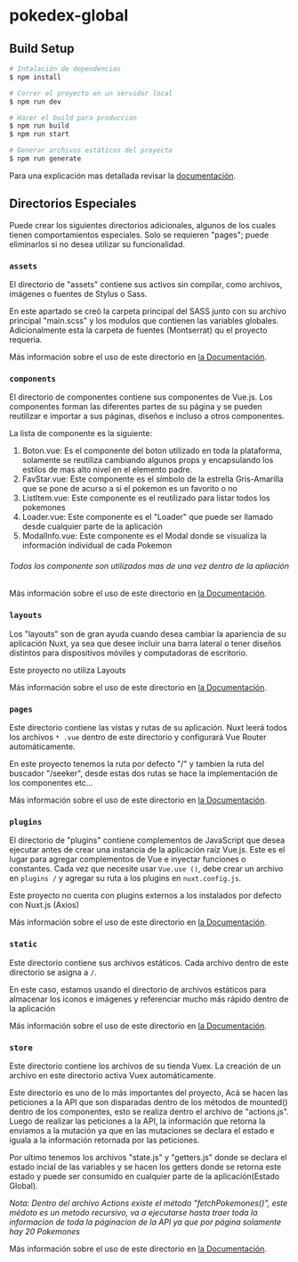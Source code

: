 # pokedex-global

## Build Setup

```bash
# Intalación de dependencias
$ npm install

# Correr el proyecto en un servidor local
$ npm run dev

# Hacer el build para producción
$ npm run build
$ npm run start

# Generar archivos estáticos del proyecto
$ npm run generate
```

Para una explicación mas detallada revisar la [documentación](https://nuxtjs.org).

## Directorios Especiales

Puede crear los siguientes directorios adicionales, algunos de los cuales tienen comportamientos especiales. Solo se requieren "pages"; puede eliminarlos si no desea utilizar su funcionalidad.

### `assets`

El directorio de "assets" contiene sus activos sin compilar, como archivos, imágenes o fuentes de Stylus o Sass.

En este apartado se creó la carpeta principal del SASS junto con su archivo principal "main.scss" y los modulos que contienen las  variables globales. Adicionalmente esta la carpeta de fuentes (Montserrat) qu el proyecto requeria.

Más información sobre el uso de este directorio en [la Documentación](https://nuxtjs.org/docs/2.x/directory-structure/assets).

### `components`

El directorio de componentes contiene sus componentes de Vue.js. Los componentes forman las diferentes partes de su página y se pueden reutilizar e importar a sus páginas, diseños e incluso a otros componentes.

La lista de componente es la siguiente:
1. Boton.vue: Es el componente del boton utilizado en toda la plataforma, solamente se reutiliza cambiando algunos props y encapsulando los estilos de mas alto nivel en el elemento padre.
2. FavStar.vue: Este componente es el símbolo de la estrella Gris-Amarilla que se pone de acurso a si el pokemon es un favorito o no
3. ListItem.vue: Este componente es el reutilizado para listar todos los pokemones
4. Loader.vue: Este componente es el "Loader" que puede ser llamado desde cualquier parte de la aplicación 
5. ModalInfo.vue: Este componente es el Modal donde se visualiza la información individual de cada Pokemon

###### Todos los componente son utilizados mas de una vez dentro de la apliación

Más información sobre el uso de este directorio en [la Documentación](https://nuxtjs.org/docs/2.x/directory-structure/components).

### `layouts`

Los "layouts" son de gran ayuda cuando desea cambiar la apariencia de su aplicación Nuxt, ya sea que desee incluir una barra lateral o tener diseños distintos para dispositivos móviles y computadoras de escritorio.

Este proyecto no utiliza Layouts

Más información sobre el uso de este directorio en [la Documentación](https://nuxtjs.org/docs/2.x/directory-structure/layouts).


### `pages`

Este directorio contiene las vistas y rutas de su aplicación. Nuxt leerá todos los archivos `* .vue` dentro de este directorio y configurará Vue Router automáticamente.

En este proyecto tenemos la ruta por defecto "/" y tambien la ruta del buscador "/seeker", desde estas dos rutas se hace la implementación de los componentes etc...

Más información sobre el uso de este directorio en [la Documentación](https://nuxtjs.org/docs/2.x/get-started/routing).

### `plugins`

El directorio de "plugins" contiene complementos de JavaScript que desea ejecutar antes de crear una instancia de la aplicación raíz Vue.js. Este es el lugar para agregar complementos de Vue e inyectar funciones o constantes. Cada vez que necesite usar `Vue.use ()`, debe crear un archivo en `plugins /` y agregar su ruta a los plugins en `nuxt.config.js`.

Este proyecto no cuenta con plugins externos a los instalados por defecto con Nuxt.js (Axios)

Más información sobre el uso de este directorio en [la Documentación](https://nuxtjs.org/docs/2.x/directory-structure/plugins).

### `static`

Este directorio contiene sus archivos estáticos. Cada archivo dentro de este directorio se asigna a `/`.

En este caso, estamos usando el directorio de archivos estáticos para almacenar los iconos e imágenes y referenciar mucho más rápido dentro de la aplicación

Más información sobre el uso de este directorio en [la Documentación](https://nuxtjs.org/docs/2.x/directory-structure/static).

### `store`

Este directorio contiene los archivos de su tienda Vuex. La creación de un archivo en este directorio activa Vuex automáticamente.

Este directorio es uno de lo más importantes del proyecto, Acá se hacen las peticiones a la API que son disparadas dentro de los métodos de mounted() dentro de los componentes, esto se realiza dentro el archivo de "actions.js". Luego de realizar las peticiones a la API, la información que retorna la enviamos a la mutación ya que en las mutaciones se declara el estado e iguala a la información retornada por las peticiones. 

Por ultimo tenemos los archivos "state.js" y "getters.js" donde se declara el estado incial de las variables y se hacen los getters donde se retorna este estado y puede ser consumido en cualquier parte de la aplicación(Estado Global).

*Nota: Dentro del archivo Actions existe el método "fetchPokemones()", este médoto es un metodo recursivo, va a ejecutarse hasta traer toda la informacion de toda la páginacion de la API ya que por página solamente hay 20 Pokemones*

Más información sobre el uso de este directorio en [la Documentación](https://nuxtjs.org/docs/2.x/directory-structure/store).
